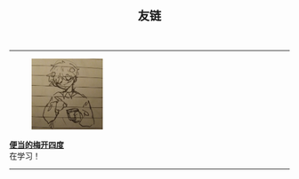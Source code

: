 <center>
    <h2>
        友链
    </h2>
</center>
<br/>

------

<article class="media">
	<div class="media-left">
		<figure class="image is-64x64">
		<img src="https://raw.githubusercontent.com/wzk0/photo/main/Tumblr_l_515569616487185.jpg" width=128 height=128>
    </figure>
	</div>
	<div class="media-content">
		<div class="content">
			<p>
				<a href="https://wzk0.github.io/"><strong>便当的梅开四度</strong></a><br>在学习！
			</p>
		</div>
	</div>
</article>

---

